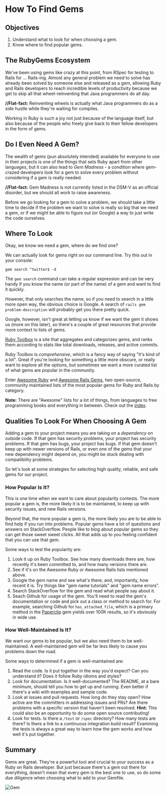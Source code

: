 # How To Find Gems

## Objectives

1. Understand what to look for when choosing a gem.
2. Know where to find popular gems.

## The RubyGems Ecosystem

We've been using gems like crazy at this point, from RSpec for testing to Rails for ... Rails-ing. Almost any general problem we need to solve has already been solved by someone else and released as a gem, allowing Ruby and Rails developers to reach incredible levels of productivity because we get to skip all that wheel-reinventing that Java programmers do all day.

**//Flat-fact:** Reinventing wheels is actually what Java programmers do as a side hustle while they're waiting for compiles.

Working in Ruby is such a joy not just because of the language itself, but also because of the people who freely give back to their fellow developers in the form of gems.

## Do I Even Need A Gem?

The wealth of gems (pun absolutely intended) available for everyone to use in their projects is one of the things that sets Ruby apart from other languages, but it can also lead to *Gem Madness* - a condition where gem-crazed developers look for a gem to solve every problem without considering if a gem is really needed.

**//Flat-fact:** Gem Madness is not currently listed in the DSM-V as an official disorder, but we should all work to raise awareness.

Before we go looking for a gem to solve a problem, we should take a little time to decide if the problem we want to solve is really so big that we need a gem, or if we might be able to figure out (or Google) a way to just write the code ourselves.

## Where To Look

Okay, we know we need a gem, where do we find one?

We can actually look for gems right on our command line. Try this out in your console:

`gem search ^twitter$ -d`

The `gem search` command can take a regular expression and can be very handy if you know the name (or part of the name) of a gem and want to find it quickly.

However, that only searches the name, so if you need to search in a little more open way, the obvious choice is Google. A search of `rails gem problem-description` will probably get you there pretty quick.

Google, however, isn't great at letting us know if we want the gem it shows us (more on this later), so there's a couple of great resources that provide more context to lists of gems.

[Ruby Toolbox](https://www.ruby-toolbox.com/) is a site that aggregates and categorizes gems, and ranks them according to stats like total downloads, releases, and active commits.

Ruby Toolbox is *comprehensive*, which is a fancy way of saying "it's kind of a lot". Great if you're looking for something a little more obscure, or really want to explore all the options, but sometimes we want a more curated list of what gems are popular in the community.

Enter [Awesome Ruby](https://github.com/markets/awesome-ruby) and [Awesome Rails Gems](https://github.com/hothero/awesome-rails-gem), two open-source, community maintained lists of the most popular gems for Ruby and Rails by category.

**Note:** There are "Awesome" lists for a lot of things, from languages to free programming books and everything in between. Check out the [index](https://github.com/sindresorhus/awesome).

## Qualities To Look For When Choosing A Gem

Adding a gem to your project means you are taking on a *dependency* on outside code. If that gem has security problems, your project has security problems. If that gem has bugs, your project has bugs. If that gem doesn't keep up with newer versions of Rails, or even one of the gems that your new dependency might depend on, you might be stuck dealing with compatibility problems.

So let's look at some strategies for selecting high quality, reliable, and safe gems for our project.

### How Popular Is It?

This is one time when we want to care about popularity contests. The more popular a gem is, the more likely it is to be maintained, to keep up with security issues, and new Rails versions.

Beyond that, the more popular a gem is, the more likely you are to be able to find help if you run into problems. Popular gems have a lot of questions and answers on StackOverflow. People like to blog about popular gems so they can get those sweet sweet clicks. All that adds up to you feeling confident that you can use that gem.

Some ways to test the popularity are:

1. Look it up on Ruby Toolbox. See how many downloads there are, how
   recently it's been committed to, and how many versions there are.
2. See if it's on the Awesome Ruby or Awesome Rails lists mentioned
   above.
3. Google the gem name and see what's there, and, importantly, how
   recent it is. Try things like "gem name tutorials" and "gem name
errors".
4. Search StackOverflow for the gem and read what people say about it.
5. Seach Github for usage of the gem. You'll need to read the gem's
   documentation or code and pick out a class or method to search for.
For example, searching Github for `has_attached_file`, which is a
primary method in the [Paperclip](https://github.com/thoughtbot/paperclip) gem yields over 100K results, so it's obviously in wide use.

### How Well-Maintained Is It?

We want our gems to be popular, but we also need them to be well-maintained. A well-maintained gem will be far less likely to cause you problems down the road.

Some ways to determined if a gem is well-maintained are:

1. Read the code. Is it put together in the way you'd expect? Can you
   understand it? Does it follow Ruby idioms and styles?
2. Look for documentation. Is it well-documented? The README, at a bare minimum, should tell you
   how to get up and running. Even better if there's a wiki with
examples and sample code.
3. Look at issues and pull requests. How long do they stay open? How
   active are the committers in addressing issues and PRs? Are there
problems with a specific version that haven't been resolved.
**Hint:** This could also be an opportunity to do some open source
contributing!
4. Look for tests. Is there a `/test` or `/spec` directory? How many
   tests are there? Is there a link to a continuous integration build result? Examining the tests is always a great way to learn how the gem works and how well it's put together.

## Summary

Gems are great. They're a powerful tool and crucial to your success as a Ruby on Rails developer. But just because there's a gem out there for everything, doesn't mean that every gem is the best one to use, so do some due diligence when choosing what to add to your Gemfile.

![Gem](http://i.imgur.com/6ipUqve.gif)
